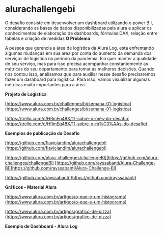 # alurachallengebi
O desafio consiste em desenvolver um dashboard utilizando o power B.I, considerando as bases de dados disponibilizadas pela alura e aplicar os conhecimentos de elaboração de dashboards, fórmulas DAX, relação entre tabelas e criação de medidas
**O Problema**

A pessoa que gerencia a área de logística da Alura Log, está enfrentando algumas mudanças em sua área por conta do aumento da demanda dos serviços de logística no período da pandemia. Ela quer manter a qualidade de seu serviço, mas para isso precisa acompanhar constantemente as métricas do seu departamento para tomar as melhores decisões. Quando nos contou isso, analisamos que para auxiliar nesse desafio precisaremos fazer um dashboard para logística. Para isso, vamos visualizar algumas métricas muito importantes para a área.

**Projeto de Logística**

[https://www.alura.com.br/challenges/bi/semana-01-logistica](https://www.alura.com.br/challenges/bi/semana-01-logistica)

[https://trello.com/c/HRmEq48X/11-sobre-o-mês-do-desafio](https://trello.com/c/HRmEq48X/11-sobre-o-m%C3%AAs-do-desafio)

**Exemplos de publicação do Desafio**

[https://github.com/flaviolandim/alurachallengebi](https://github.com/flaviolandim/alurachallengebi)

[https://github.com/alura-challenges/challengeBI](https://github.com/alura-challenges/challengeBI)
[https://github.com/rayssabanti/Alura-Challenge-BI](https://github.com/rayssabanti/Alura-Challenge-BI)

[https://github.com/rayssabanti](https://github.com/rayssabanti)

**Gráficos - Material Alura**

[https://www.alura.com.br/artigos/o-que-e-um-histograma](https://www.alura.com.br/artigos/o-que-e-um-histograma)

[https://www.alura.com.br/artigos/grafico-de-pizza](https://www.alura.com.br/artigos/grafico-de-pizza)

**Exemplo de Dashboard - Alura Log**



